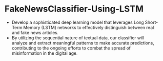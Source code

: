 # FakeNewsClassifier-Using-LSTM
* Develop a sophisticated deep learning model that leverages Long Short-Term Memory (LSTM) networks to effectively distinguish between real and fake news articles.
* By utilizing the sequential nature of textual data, our classifier will analyze and extract meaningful patterns to make accurate predictions, contributing to the ongoing efforts to combat the spread of misinformation in the digital age.
